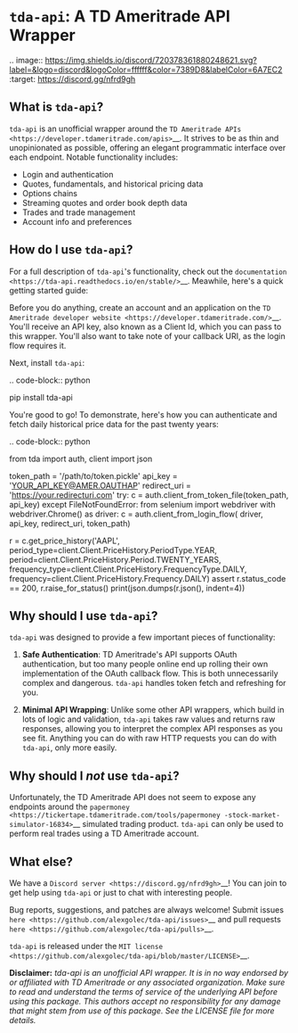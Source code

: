 ``tda-api``: A TD Ameritrade API Wrapper
========================================

.. image:: https://img.shields.io/discord/720378361880248621.svg?label=&logo=discord&logoColor=ffffff&color=7389D8&labelColor=6A7EC2
  :target: https://discord.gg/nfrd9gh


What is ``tda-api``?
--------------------

``tda-api`` is an unofficial wrapper around the `TD Ameritrade APIs
<https://developer.tdameritrade.com/apis>`__. It strives to be as thin and
unopinionated as possible, offering an elegant programmatic interface over each
endpoint. Notable functionality includes:

* Login and authentication
* Quotes, fundamentals, and historical pricing data
* Options chains
* Streaming quotes and order book depth data
* Trades and trade management
* Account info and preferences

How do I use ``tda-api``?
-------------------------

For a full description of ``tda-api``'s functionality, check out the 
`documentation <https://tda-api.readthedocs.io/en/stable/>`__. Meawhile, here's 
a quick getting started guide:

Before you do anything, create an account and an application on the
`TD Ameritrade developer website <https://developer.tdameritrade.com/>`__.
You'll receive an API key, also known as a Client Id, which you can pass to this 
wrapper. You'll also want to take note of your callback URI, as the login flow 
requires it.

Next, install ``tda-api``:

.. code-block:: python

  pip install tda-api

You're good to go! To demonstrate, here's how you can authenticate and fetch
daily historical price data for the past twenty years:

.. code-block:: python

  from tda import auth, client
  import json

  token_path = '/path/to/token.pickle'
  api_key = 'YOUR_API_KEY@AMER.OAUTHAP'
  redirect_uri = 'https://your.redirecturi.com'
  try:
      c = auth.client_from_token_file(token_path, api_key)
  except FileNotFoundError:
      from selenium import webdriver
      with webdriver.Chrome() as driver:
          c = auth.client_from_login_flow(
              driver, api_key, redirect_uri, token_path)

  r = c.get_price_history('AAPL',
          period_type=client.Client.PriceHistory.PeriodType.YEAR,
          period=client.Client.PriceHistory.Period.TWENTY_YEARS,
          frequency_type=client.Client.PriceHistory.FrequencyType.DAILY,
          frequency=client.Client.PriceHistory.Frequency.DAILY)
  assert r.status_code == 200, r.raise_for_status()
  print(json.dumps(r.json(), indent=4))

Why should I use ``tda-api``?
-----------------------------

``tda-api`` was designed to provide a few important pieces of functionality:

1. **Safe Authentication**: TD Ameritrade's API supports OAuth authentication, 
   but too many people online end up rolling their own implementation of the 
   OAuth callback flow. This is both unnecessarily complex and dangerous. 
   ``tda-api`` handles token fetch and refreshing for you.

2. **Minimal API Wrapping**: Unlike some other API wrappers, which build in lots 
   of logic and validation, ``tda-api`` takes raw values and returns raw 
   responses, allowing you to interpret the complex API responses as you see 
   fit. Anything you can do with raw HTTP requests you can do with ``tda-api``, 
   only more easily.

Why should I *not* use ``tda-api``?
-----------------------------------

Unfortunately, the TD Ameritrade API does not seem to expose any endpoints 
around the `papermoney <https://tickertape.tdameritrade.com/tools/papermoney
-stock-market-simulator-16834>`__ simulated trading product. ``tda-api`` can 
only be used to perform real trades using a TD Ameritrade account.

What else?
----------

We have a `Discord server <https://discord.gg/nfrd9gh>`__! You can join to get 
help using ``tda-api`` or just to chat with interesting people.

Bug reports, suggestions, and patches are always welcome! Submit issues
`here <https://github.com/alexgolec/tda-api/issues>`__ and pull requests
`here <https://github.com/alexgolec/tda-api/pulls>`__.

``tda-api`` is released under the
`MIT license <https://github.com/alexgolec/tda-api/blob/master/LICENSE>`__.

**Disclaimer:** *tda-api is an unofficial API wrapper. It is in no way 
endorsed by or affiliated with TD Ameritrade or any associated organization.
Make sure to read and understand the terms of service of the underlying API 
before using this package. This authors accept no responsibility for any
damage that might stem from use of this package. See the LICENSE file for
more details.*